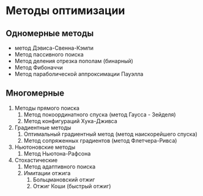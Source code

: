 # Методы оптимизации
## Одномерные методы
* метод Дэвиса-Свенна-Кэмпи
* Метод пассивного поиска
* Метод деления отрезка пополам (бинарный)
* Метод Фибоначчи
* Метод параболической аппроксимации Пауэлла
## Многомерные
1. Методы прямого поиска 
    1. Метод покоординатного спуска (метод Гаусса - Зейделя)
    2. Метод конфигураций Хука-Дживса
2. Градиентные методы
    1. Оптимальный градиентный метод (метод наискорейшего спуска)
    2. Метод сопряженных градиентов (метод Флетчера-Ривса)
3. Ньютоновские методы
    1. Метод Ньютона-Рафсона
4. Стохастические
    1. Метод адаптивного поиска
    5. Имитации отжига
        1. Больцмановский отжиг
        2. Отжиг Коши (быстрый отжиг) 